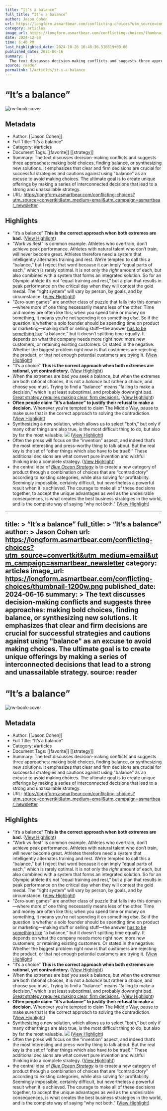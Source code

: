 ```yaml
---
title: “It’s a balance”
full_title: “It’s a balance”
author: Jason Cohen
url: https://longform.asmartbear.com/conflicting-choices?utm_source=convertkit&utm_medium=email&utm_campaign=asmartbear_newsletter
category: articles
image_url: https://longform.asmartbear.com/conflicting-choices/thumbnail-1200w.png
date: 2024-12-29
time: 6:40 PM
last_highlighted_date: 2024-10-26 16:48:36.510819+00:00
published_date: 2024-06-16
summary: |
  The text discusses decision-making conflicts and suggests three approaches: making bold choices, finding balance, or synthesizing new solutions. It emphasizes that clear and firm decisions are crucial for successful strategies and cautions against using "balance" as an excuse to avoid making choices. The ultimate goal is to create unique offerings by making a series of interconnected decisions that lead to a strong and unassailable strategy.
source: reader
permalink: l/articles/it-s-a-balance
---
```

# “It’s a balance”

![rw-book-cover](https://longform.asmartbear.com/conflicting-choices/thumbnail-1200w.png)

## Metadata
- Author: [[Jason Cohen]]
- Full Title: “It’s a balance”
- Category: #articles
- Document Tags: [[favorite]] [[strategy]] 
- Summary: The text discusses decision-making conflicts and suggests three approaches: making bold choices, finding balance, or synthesizing new solutions. It emphasizes that clear and firm decisions are crucial for successful strategies and cautions against using "balance" as an excuse to avoid making choices. The ultimate goal is to create unique offerings by making a series of interconnected decisions that lead to a strong and unassailable strategy.
- URL: https://longform.asmartbear.com/conflicting-choices?utm_source=convertkit&utm_medium=email&utm_campaign=asmartbear_newsletter

## Highlights
- “It’s a balance”
  **This is the correct approach when both extremes are bad.** ([View Highlight](https://read.readwise.io/read/01jb4v5jg2prk1hv0b3p2dpwg3))
- “Work vs Rest” is common example. Athletes who overtrain, don’t achieve peak performance. Athletes with natural talent who don’t train, will never become great. Athletes therefore need a system that intelligently alternates training and rest.
  We’re tempted to call this a “balance,” but I reject that word because it can imply “equal parts of each,” which is rarely optimal. It is not only the *right* amount of each, but also combined with a system that forms an integrated solution. So for an Olympic athlete it’s not “equal training and rest,” but a plan that results in peak performance on the critical day when they will contest the gold medal. The “right system” will vary by person, by goals, and by circumstance. ([View Highlight](https://read.readwise.io/read/01jb4v5tr4372xqb8m9679zp3t))
- “Zero-sum games” are another class of puzzle that falls into this domain—where more of one thing necessarily means less of the other. Time and money are often like this; when you spend time or money on something, it means you’re not spending it on something else. So if the question is whether a solo founder should be spending time on product or marketing—making stuff or selling stuff—the answer [has to be something like](https://longform.asmartbear.com/product-market-fit-formula/) “a balance,” but it doesn’t splitting time equally. It depends on what the company needs more right now: more new customers, or retaining existing customers. Or stated in the negative: Whether the biggest problem right now is that customers are rejecting the product, or that not enough potential customers are trying it. ([View Highlight](https://read.readwise.io/read/01jb4v66akqb62nccqdvb5sz5t))
- “It’s a choice”
  **This is the correct approach when both extremes are rational, yet contradictory.** ([View Highlight](https://read.readwise.io/read/01jb4v6akz9grex4ydamwehah5))
- When the extremes are bad you seek a balance, but when the extremes are both rational choices, it is not a *balance* but rather a *choice*, and choose you must. Trying to find a “balance” means “failing to make a decision,” which is at least suboptimal, and probably downright bad. [Great strategy requires making clear, firm decisions.](https://longform.asmartbear.com/great-strategy/) ([View Highlight](https://read.readwise.io/read/01jb4v7yt7a7vyk82bq6asqe5s))
- **Often people claim “it’s a balance” to justify their refusal to make a decision.** Whenever you’re tempted to claim The Middle Way, pause to make sure that is the correct approach to solving the contradiction. ([View Highlight](https://read.readwise.io/read/01jb4vbmfqa2b2eqnq9g5xp37g))
- Synthesizing a new solution, which allows us to select “both,” but only if many other things are also true, is the most difficult thing to do, but also by far the most valuable.
  ![](https://longform.asmartbear.com/conflicting-choices/inventing-both-3685w.png) ([View Highlight](https://read.readwise.io/read/01jb4vh5ae6jp11bcr2k7jcy12))
- Often the press will focus on the “invention” aspect, and indeed that’s the most interesting and press-worthy thing to talk about. But the real key is the set of “other things which also have to be true6.” These additional decisions are what convert pure invention and wishful thinking into a complete strategy. ([View Highlight](https://read.readwise.io/read/01jb4vj3vhd68ex64w5hcbzhqd))
- the central idea of [*Blue Ocean Strategy*](https://www.amazon.com/Blue-Ocean-Strategy-Expanded-Uncontested/dp/1625274491/ref=asc_df_1625274491/?tag=hyprod-20&linkCode=df0&hvadid=693465227026&hvpos=&hvnetw=g&hvrand=15655197287935843831&hvpone=&hvptwo=&hvqmt=&hvdev=c&hvdvcmdl=&hvlocint=&hvlocphy=9028297&hvtargid=pla-318700082110&psc=1&mcid=56178674db62348fb13db63425b6f6f4&gad_source=1&gclid=Cj0KCQjwltKxBhDMARIsAG8KnqUlPAscTCb9JhSJSICR6vc-0YuAIfc7NFMetccl9l0lX9XFgrjjx0YaAmNuEALw_wcB&utm_source=longform.asmartbear.com&utm_campaign=longform.asmartbear.com&utm_medium=post) is to create a new category of product through a combination of choices that are “contradictory” according to existing categories, while also solving for profitability. Seemingly impossible, certainly difficult, but nevertheless a powerful result when it is achieved.
  The courage to make all of these decisions together, to accept the unique advantages as well as the undesirable consequences, is what creates the best business strategies in the world, and is the complete way of saying “why not both.” ([View Highlight](https://read.readwise.io/read/01jb4vnjxsqvdrzabh5jzw8b73))


---
title: >
  “It’s a balance”
full_title: >
  “It’s a balance”
author: >
  Jason Cohen
url: https://longform.asmartbear.com/conflicting-choices?utm_source=convertkit&utm_medium=email&utm_campaign=asmartbear_newsletter
category: articles
image_url: https://longform.asmartbear.com/conflicting-choices/thumbnail-1200w.png
published_date: 2024-06-16
summary: >
  The text discusses decision-making conflicts and suggests three approaches: making bold choices, finding balance, or synthesizing new solutions. It emphasizes that clear and firm decisions are crucial for successful strategies and cautions against using "balance" as an excuse to avoid making choices. The ultimate goal is to create unique offerings by making a series of interconnected decisions that lead to a strong and unassailable strategy.
source: reader
---
# “It’s a balance”

![rw-book-cover](https://longform.asmartbear.com/conflicting-choices/thumbnail-1200w.png)

## Metadata
- Author: [[Jason Cohen]]
- Full Title: “It’s a balance”
- Category: #articles
- Document Tags: [[favorite]] [[strategy]] 
- Summary: The text discusses decision-making conflicts and suggests three approaches: making bold choices, finding balance, or synthesizing new solutions. It emphasizes that clear and firm decisions are crucial for successful strategies and cautions against using "balance" as an excuse to avoid making choices. The ultimate goal is to create unique offerings by making a series of interconnected decisions that lead to a strong and unassailable strategy.
- URL: https://longform.asmartbear.com/conflicting-choices?utm_source=convertkit&utm_medium=email&utm_campaign=asmartbear_newsletter

## Highlights
- “It’s a balance”
  **This is the correct approach when both extremes are bad.** ([View Highlight](https://read.readwise.io/read/01jb4v5jg2prk1hv0b3p2dpwg3))
- “Work vs Rest” is common example. Athletes who overtrain, don’t achieve peak performance. Athletes with natural talent who don’t train, will never become great. Athletes therefore need a system that intelligently alternates training and rest.
  We’re tempted to call this a “balance,” but I reject that word because it can imply “equal parts of each,” which is rarely optimal. It is not only the *right* amount of each, but also combined with a system that forms an integrated solution. So for an Olympic athlete it’s not “equal training and rest,” but a plan that results in peak performance on the critical day when they will contest the gold medal. The “right system” will vary by person, by goals, and by circumstance. ([View Highlight](https://read.readwise.io/read/01jb4v5tr4372xqb8m9679zp3t))
- “Zero-sum games” are another class of puzzle that falls into this domain—where more of one thing necessarily means less of the other. Time and money are often like this; when you spend time or money on something, it means you’re not spending it on something else. So if the question is whether a solo founder should be spending time on product or marketing—making stuff or selling stuff—the answer [has to be something like](https://longform.asmartbear.com/product-market-fit-formula/) “a balance,” but it doesn’t splitting time equally. It depends on what the company needs more right now: more new customers, or retaining existing customers. Or stated in the negative: Whether the biggest problem right now is that customers are rejecting the product, or that not enough potential customers are trying it. ([View Highlight](https://read.readwise.io/read/01jb4v66akqb62nccqdvb5sz5t))
- “It’s a choice”
  **This is the correct approach when both extremes are rational, yet contradictory.** ([View Highlight](https://read.readwise.io/read/01jb4v6akz9grex4ydamwehah5))
- When the extremes are bad you seek a balance, but when the extremes are both rational choices, it is not a *balance* but rather a *choice*, and choose you must. Trying to find a “balance” means “failing to make a decision,” which is at least suboptimal, and probably downright bad. [Great strategy requires making clear, firm decisions.](https://longform.asmartbear.com/great-strategy/) ([View Highlight](https://read.readwise.io/read/01jb4v7yt7a7vyk82bq6asqe5s))
- **Often people claim “it’s a balance” to justify their refusal to make a decision.** Whenever you’re tempted to claim The Middle Way, pause to make sure that is the correct approach to solving the contradiction. ([View Highlight](https://read.readwise.io/read/01jb4vbmfqa2b2eqnq9g5xp37g))
- Synthesizing a new solution, which allows us to select “both,” but only if many other things are also true, is the most difficult thing to do, but also by far the most valuable.
  ![](https://longform.asmartbear.com/conflicting-choices/inventing-both-3685w.png) ([View Highlight](https://read.readwise.io/read/01jb4vh5ae6jp11bcr2k7jcy12))
- Often the press will focus on the “invention” aspect, and indeed that’s the most interesting and press-worthy thing to talk about. But the real key is the set of “other things which also have to be true6.” These additional decisions are what convert pure invention and wishful thinking into a complete strategy. ([View Highlight](https://read.readwise.io/read/01jb4vj3vhd68ex64w5hcbzhqd))
- the central idea of [*Blue Ocean Strategy*](https://www.amazon.com/Blue-Ocean-Strategy-Expanded-Uncontested/dp/1625274491/ref=asc_df_1625274491/?tag=hyprod-20&linkCode=df0&hvadid=693465227026&hvpos=&hvnetw=g&hvrand=15655197287935843831&hvpone=&hvptwo=&hvqmt=&hvdev=c&hvdvcmdl=&hvlocint=&hvlocphy=9028297&hvtargid=pla-318700082110&psc=1&mcid=56178674db62348fb13db63425b6f6f4&gad_source=1&gclid=Cj0KCQjwltKxBhDMARIsAG8KnqUlPAscTCb9JhSJSICR6vc-0YuAIfc7NFMetccl9l0lX9XFgrjjx0YaAmNuEALw_wcB&utm_source=longform.asmartbear.com&utm_campaign=longform.asmartbear.com&utm_medium=post) is to create a new category of product through a combination of choices that are “contradictory” according to existing categories, while also solving for profitability. Seemingly impossible, certainly difficult, but nevertheless a powerful result when it is achieved.
  The courage to make all of these decisions together, to accept the unique advantages as well as the undesirable consequences, is what creates the best business strategies in the world, and is the complete way of saying “why not both.” ([View Highlight](https://read.readwise.io/read/01jb4vnjxsqvdrzabh5jzw8b73))


